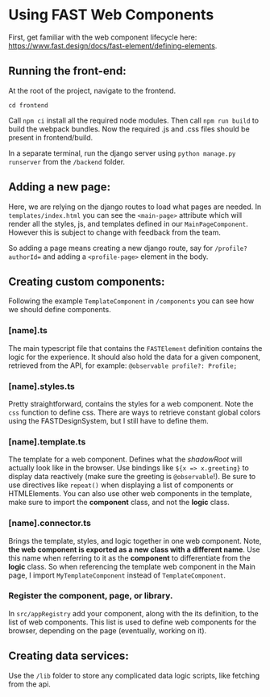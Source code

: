 # Using FAST Web Components

First, get familiar with the web component lifecycle here: https://www.fast.design/docs/fast-element/defining-elements.

## Running the front-end:

At the root of the project, navigate to the frontend.

`cd frontend`

Call `npm ci` install all the required node modules.
Then call `npm run build` to build the webpack bundles.
Now the required .js and .css files should be present in frontend/build.

In a separate terminal, run the django server using `python manage.py runserver` from the `/backend` folder.

## Adding a new page:

Here, we are relying on the django routes to load what pages are needed. In `templates/index.html` you can see the `<main-page>` attribute which will render all the styles, js, and templates defined in our `MainPageComponent`. However this is subject to change with feedback from the team.

So adding a page means creating a new django route, say for `/profile?authorId=` and adding a `<profile-page>` element in the body.

## Creating custom components:

Following the example `TemplateComponent` in `/components` you can see how we should define components.

### [name].ts
The main typescript file that contains the `FASTElement` definition contains the logic for the experience. It should also hold the data for a given component, retrieved from the API, for example: `@observable profile?: Profile;`

### [name].styles.ts
Pretty straightforward, contains the styles for a web component. Note the `css` function to define css. There are ways to retrieve constant global colors using the FASTDesignSystem, but I still have to define them.

### [name].template.ts
The template for a web component. Defines what the *shadowRoot* will actually look like in the browser. Use bindings like `${x => x.greeting}` to display data reactively (make sure the greeting is `@observable`!). Be sure to use directives like `repeat()` when displaying a list of components or HTMLElements. You can also use other web components in the template, make sure to import the **component** class, and not the **logic** class.

### [name].connector.ts
Brings the template, styles, and logic together in one web component.
Note, **the web component is exported as a new class with a different name**. Use this name when referring to it as the **component** to differentiate from the **logic** class. So when referencing the template web component in the Main page, I import `MyTemplateComponent` instead of `TemplateComponent`.

### Register the component, page, or library.
In `src/appRegistry` add your component, along with the its definition, to the list of web components. This list is used to define web components for the browser, depending on the page (eventually, working on it).

## Creating data services:

Use the `/lib` folder to store any complicated data logic scripts, like fetching from the api.
